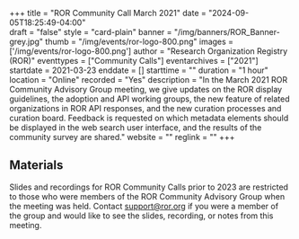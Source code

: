 +++
title = "ROR Community Call March 2021" 
date = "2024-09-05T18:25:49-04:00"  
draft = "false" 
style = "card-plain" 
banner = "/img/banners/ROR_Banner-grey.jpg" 
thumb = "/img/events/ror-logo-800.png" 
images = ['/img/events/ror-logo-800.png']
author = "Research Organization Registry (ROR)" 
eventtypes = ["Community Calls"]
eventarchives = ["2021"]
startdate = 2021-03-23
enddate = []
starttime = ""
duration = "1 hour"
location = "Online"
recorded = "Yes"
description = "In the March 2021 ROR Community Advisory Group meeting, we give updates on the ROR display guidelines, the adoption and API working groups, the new feature of related organizations in ROR API responses, and the new curation processes and curation board. Feedback is requested on which metadata elements should be displayed in the web search user interface, and the results of the community survey are shared."
website = ""
reglink = ""
+++

## Materials 

Slides and recordings for ROR Community Calls prior to 2023 are restricted to those who were members of the ROR Community Advisory Group when the meeting was held. Contact support@ror.org if you were a member of the group and would like to see the slides, recording, or notes from this meeting.  